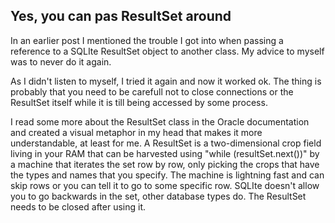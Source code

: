 ## Yes, you can pas ResultSet around 

In an earlier post I mentioned the trouble I got into when passing a reference to a SQLIte ResultSet object to another class. My advice to myself was to never do it again.

As I didn't listen to myself, I tried it again and now it worked ok. The thing is probably that you need to be carefull not to close connections or the ResultSet itself while it is till being accessed by some process.

I read some more about the ResultSet class in the Oracle documentation and created a visual metaphor in my head that makes it more understandable, at least for me. A ResultSet is a two-dimensional crop field living in your RAM that can be harvested using "while (resultSet.next())" by a machine that iterates the set row by row, only picking the crops that have the types and names that you specify. The machine is lightning fast and can skip rows or you can tell it to go to some specific row. SQLIte doesn't allow you to go backwards in the set, other database types do. The ResultSet needs to be closed after using it.
